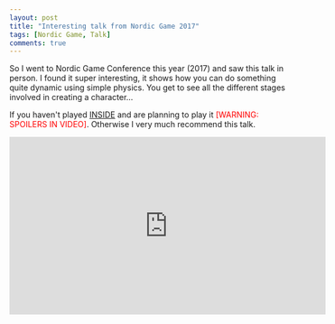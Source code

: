 ```yaml
---
layout: post
title: "Interesting talk from Nordic Game 2017"
tags: [Nordic Game, Talk]
comments: true
---
```


So I went to Nordic Game Conference this year (2017) and saw this talk in person. I found it super interesting, it shows how you can do something quite dynamic using simple physics. You get to see all the different stages involved in creating a character...

If you haven't played [INSIDE](http://store.steampowered.com/app/304430/INSIDE/) and are planning to play it <font color="red">[WARNING: SPOILERS IN VIDEO]</font>. Otherwise I very much recommend this talk. 

<iframe width="560" height="315" src="https://www.youtube.com/embed/MBuh2ceC-mw?start=2" frameborder="0" allowfullscreen></iframe>